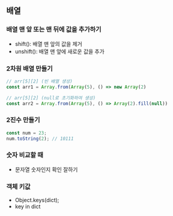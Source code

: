 ## 배열
### 배열 맨 앞 또는 맨 뒤에 값을 추가하기
- shift(): 배열 맨 앞의 값을 제거
- unshift(): 배열 맨 앞에 새로운 값을 추가

### 2차원 배열 만들기
```js
// arr[5][2] (빈 배열 생성)
const arr1 = Array.from(Array(5), () => new Array(2)

// arr[5][2] (null로 초기화하여 생성)
const arr2 = Array.from(Array(5), () => Array(2).fill(null))
```

### 2진수 만들기
```js
const num = 23;
num.toString(2); // 10111
```

### 숫자 비교할 때
- 문자열 숫자인지 확인 잘하기

### 객체 키값
- Object.keys(dict);
- key in dict
